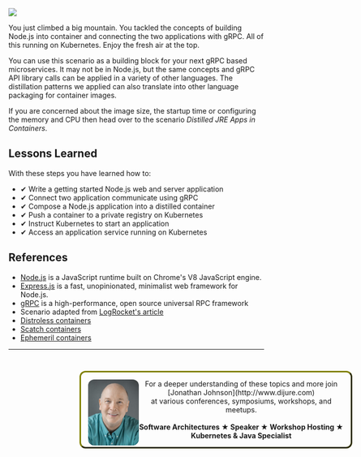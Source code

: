 <img align="middle" src="./assets/flatiron.png" width="400">

You just climbed a big mountain. You tackled the concepts of building Node.js into container and connecting the two applications with gRPC. All of this running on Kubernetes. Enjoy the fresh air at the top.

You can use this scenario as a building block for your next gRPC based microservices. It may not be in Node.js, but the same concepts and gRPC API library calls can be applied in a variety of other languages. The distillation patterns we applied can also translate into other language packaging for container images.

If you are concerned about the image size, the startup time or configuring the memory and CPU then head over to the scenario _Distilled JRE Apps in Containers_.

## Lessons Learned ##

With these steps you have learned how to:

- &#x2714; Write a getting started Node.js web and server application
- &#x2714; Connect two application communicate using gRPC
- &#x2714; Compose a Node.js application into a distilled container
- &#x2714; Push a container to a private registry on Kubernetes
- &#x2714; Instruct Kubernetes to start an application
- &#x2714; Access an application service running on Kubernetes

## References ##

- [Node.js](https://nodejs.org/) is a JavaScript runtime built on Chrome's V8 JavaScript engine.
- [Express.js](https://expressjs.com/) is a fast, unopinionated, minimalist web framework for Node.js.
- [gRPC](https://grpc.io/) is a high-performance, open source universal RPC framework
- Scenario adapted from [LogRocket's article](https://blog.logrocket.com/creating-a-crud-api-with-node-express-and-grpc/)
- [Distroless containers](https://github.com/GoogleContainerTools/distroless)
- [Scatch containers](https://hub.docker.com/_/scratch)
- [Ephemeril containers](https://kubernetes.io/docs/concepts/workloads/pods/ephemeral-containers/#ephemeral-containers-api)

------
<p style="width: 100%; text-align: center; padding: 1em; margin: 3em; margin-left: 10em; margin-right: 10em; border-; 1px; border-color: olive;  border-radius: 12px; border-style:outset">
<img align="left" src="./assets/jonathan-johnson.jpg" width="100" style="border-radius: 12px">
For a deeper understanding of these topics and more join <br>[Jonathan Johnson](http://www.dijure.com)<br> at various conferences, symposiums, workshops, and meetups.
<br><br>
<b>Software Architectures ★ Speaker ★ Workshop Hosting ★ Kubernetes & Java Specialist</b>
</p>
